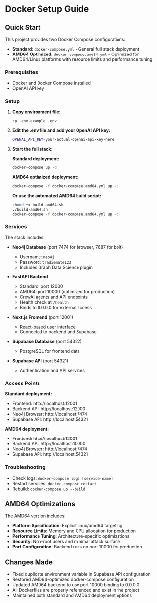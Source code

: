 # Docker Setup Guide

## Quick Start

This project provides two Docker Compose configurations:
- **Standard**: `docker-compose.yml` - General full stack deployment
- **AMD64 Optimized**: `docker-compose.amd64.yml` - Optimized for AMD64/Linux platforms with resource limits and performance tuning

### Prerequisites

- Docker and Docker Compose installed
- OpenAI API key

### Setup

1. **Copy environment file:**
   ```bash
   cp .env.example .env
   ```

2. **Edit the .env file and add your OpenAI API key:**
   ```bash
   OPENAI_API_KEY=your-actual-openai-api-key-here
   ```

3. **Start the full stack:**
   
   **Standard deployment:**
   ```bash
   docker-compose up -d
   ```
   
   **AMD64 optimized deployment:**
   ```bash
   docker-compose -f docker-compose.amd64.yml up -d
   ```
   
   **Or use the automated AMD64 build script:**
   ```bash
   chmod +x build-amd64.sh
   ./build-amd64.sh
   docker-compose -f docker-compose.amd64.yml up -d
   ```

### Services

The stack includes:

- **Neo4j Database** (port 7474 for browser, 7687 for bolt)
  - Username: `neo4j`
  - Password: `tradiemate123`
  - Includes Graph Data Science plugin

- **FastAPI Backend** 
  - Standard: port 12000
  - AMD64: port 10000 (optimized for production)
  - CrewAI agents and API endpoints
  - Health check at `/health`
  - Binds to 0.0.0.0 for external access

- **Next.js Frontend** (port 12001)
  - React-based user interface
  - Connected to backend and Supabase

- **Supabase Database** (port 54322)
  - PostgreSQL for frontend data

- **Supabase API** (port 54321)
  - Authentication and API services

### Access Points

**Standard deployment:**
- Frontend: http://localhost:12001
- Backend API: http://localhost:12000
- Neo4j Browser: http://localhost:7474
- Supabase API: http://localhost:54321

**AMD64 deployment:**
- Frontend: http://localhost:12001
- Backend API: http://localhost:10000
- Neo4j Browser: http://localhost:7474
- Supabase API: http://localhost:54321

### Troubleshooting

- Check logs: `docker-compose logs [service-name]`
- Restart services: `docker-compose restart`
- Rebuild: `docker-compose up --build`

## AMD64 Optimizations

The AMD64 version includes:
- **Platform Specification**: Explicit linux/amd64 targeting
- **Resource Limits**: Memory and CPU allocation for production
- **Performance Tuning**: Architecture-specific optimizations
- **Security**: Non-root users and minimal attack surface
- **Port Configuration**: Backend runs on port 10000 for production

## Changes Made

- Fixed duplicate environment variable in Supabase API configuration
- Restored AMD64-optimized docker-compose configuration
- Updated AMD64 backend to use port 10000 binding to 0.0.0.0
- All Dockerfiles are properly referenced and exist in the project
- Maintained both standard and AMD64 deployment options